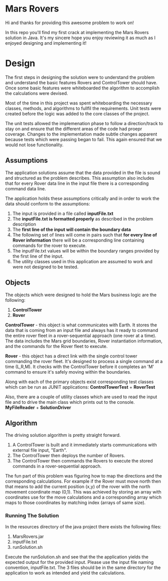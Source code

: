 # Mars Rovers

Hi and thanks for providing this awesome problem to work on!

In this repo you'll find my first crack at implementing the Mars Rovers solution in Java. It's my sincere hope you enjoy reviewing it as much as I enjoyed designing and implementing it!



# Design

The first steps in designing the solution were to understand the problem and understand the basic features Rovers and ControlTower should have. Once some basic features were whiteboarded the algorithm to accomplish the calculations were devised. 

Most of the time in this project was spent whiteboarding the necessary classes, methods, and algorithms to fullfil the requirements. Unit tests were created before the logic was added to the core classes of the project.

The unit tests allowed the implemenation phase to follow a direction/track to stay on and ensure that the different areas of the code had proepr coverage. Changes to the implementation made subtle changes apparent because tests which were passing began to fail. This again ensured that we would not lose functionality.

## Assumptions
The application solutions assume that the data provided in the file is sound and structured as the problem describes. This assumption also includes that for every Rover data line in the input file there is a corresponding command data line.

The application holds these assumptions critically and in order to work the data should conform to the assumptions:
 1.  The input is provided in a file called **inputFile.txt**
 2. The **inputFile.txt is formatted properly** as described in the problem description
 3. The **first line of the input will contain the boundary data** 
 4. The following set of lines will come in pairs such that **for every line of Rover information** there will be a corresponding line containing commands for the rover to execute.
 5. The inputFile.txt values will be within the boundary ranges provided by the first line of the input.
 6. The utility classes used in this application are assumed to work and were not designed to be tested.


## Objects
The objects which were designed to hold the Mars business logic are the following:

 1. **ControlTower**
 2. **Rover**

**ControlTower** - this object is what communicates with Earth. It stores the data that is coming from an input file and always has it ready to command the entire rover fleet in a rover-sequential approach (one rover at a time). The data includes the Mars grid boundaries, Rover instantiation information, and the commands for the Rover fleet to execute.

**Rover** - this object has a direct link with the single control tower commanding the rover fleet. It's designed to process a single command at a time (L,R,M). It checks with the ControlTower before it completes an 'M' command to ensure it's safely moving within the boundaries.

Along with each of the primary  objects exist corresponding test classes which can be run as JUNIT applications:
**ControlTowerTest** + **RoverTest**

Also, there are a couple of utility classes which are used to read the input file and to drive the main class which prints out to the console.
**MyFileReader** + **SolutionDriver**

## Algorithm

The driving solution algorithm is pretty straight forward. 

 1. A ControlTower is built and it immediately starts communications with external file input, "Earth".
 2. The ControlTower then deploys the number of Rovers.
 3. The ControlTower then commands the Rovers to execute the stored commands in a rover-sequential approach.

The fun part of this problem was figuring how to map the directions and the corresponding calculations. For example if the Rover must move north then that means to add the current position (x,y) of the rover with the north movement coordinate map (0,1). This was achieved by storing an array with coordinates use for the move calculations and a corresponding array which maps to those coordinates by matching index (arrays of same size). 

### Running The Solution
In the resources directory of the java project there exists the following files:

 1. MarsRovers.jar
 2. inputFile.txt
 3. runSolution.sh

Execute the runSolution.sh and see that the the application yields the expected output for the provided input. Please use the input file naming convention, inputFile.txt. The 3 files should be in the same directory for the application to work as intended and yield the calculations.



```

